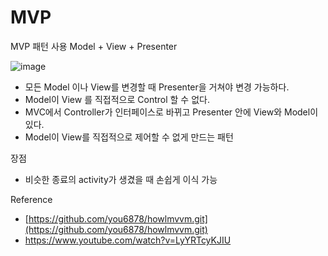 # MVP
MVP 패턴 사용
Model + View + Presenter

![image](https://github.com/SW0929/MVP/assets/97885055/1c9055f4-7328-48ce-8ce1-25016f538489)


- 모든 Model 이나 View를 변경할 때 Presenter을 거쳐야 변경 가능하다.
- Model이 View 를 직접적으로 Control 할 수 없다.
- MVC에서 Controller가 인터페이스로 바뀌고 Presenter 안에 View와 Model이 있다.
- Model이 View를 직접적으로 제어할 수 없게 만드는 패턴

장점
- 비슷한 종료의 activity가 생겼을 때 손쉽게 이식 가능

Reference
- [https://github.com/you6878/howlmvvm.git](https://github.com/you6878/howlmvvm.git)
- https://www.youtube.com/watch?v=LyYRTcyKJIU
